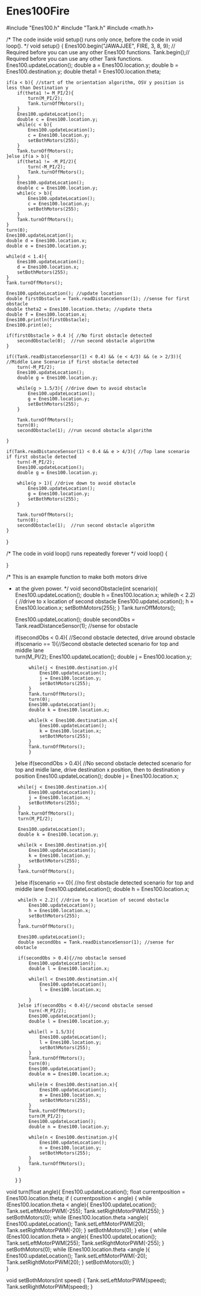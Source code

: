 # Enes100Fire
#include "Enes100.h"
#include "Tank.h"
#include <math.h>


/* The code inside void setup() runs only once, before the code in void loop(). */
void setup() {
	Enes100.begin("JAWAJJEE", FIRE, 3, 8, 9); // Required before you can use any other Enes100 functions.
	Tank.begin();// Required before you can use any other Tank functions.
	Enes100.updateLocation();
	double a = Enes100.location.y;
	double b = Enes100.destination.y;
	double theta1 = Enes100.location.theta;
	
	if(a < b){ //start of the orientation algorithm, OSV y position is less than Destination y
		if(theta1 != M_PI/2){
			turn(M_PI/2);
			Tank.turnOffMotors();
		}
		Enes100.updateLocation();
		double c = Enes100.location.y;
		while(c < b){
			Enes100.updateLocation();
			c = Enes100.location.y;
			setBothMotors(255);
		}
		Tank.turnOffMotors();
	}else if(a > b){
		if(theta1 != -M_PI/2){
			turn(-M_PI/2);
			Tank.turnOffMotors();
		}
		Enes100.updateLocation();
		double c = Enes100.location.y;
		while(c > b){
			Enes100.updateLocation();
			c = Enes100.location.y;
			setBothMotors(255);
		}
		Tank.turnOffMotors();
	}
	turn(0);
	Enes100.updateLocation();
	double d = Enes100.location.x;
	double e = Enes100.location.y;
	
	while(d < 1.4){
		Enes100.updateLocation();
		d = Enes100.location.x;
		setBothMotors(255);
	}
	Tank.turnOffMotors();
	
	Enes100.updateLocation(); //update location
	double firstObstacle = Tank.readDistanceSensor(1); //sense for first obstacle
	double theta2 = Enes100.location.theta; //update theta
	double f = Enes100.location.x;
	Enes100.println(firstObstacle);
	Enes100.print(e);
	
	if(firstObstacle > 0.4 ){ //No first obstacle detected
		secondObstacle(0);	//run second obstacle algorithm
	}
	
	if((Tank.readDistanceSensor(1) < 0.4) && (e < 4/3) && (e > 2/3)){ //Middle Lane Scenario if first obstacle detected
		turn(-M_PI/2);
		Enes100.updateLocation();
		double g = Enes100.location.y;
		
		while(g > 1.5/3){ //drive down to avoid obstacle
			Enes100.updateLocation();
			g = Enes100.location.y;
			setBothMotors(255);
		}
		
		Tank.turnOffMotors();
		turn(0);
		secondObstacle(1); //run second obstacle algorithm
		
	}
	
	if(Tank.readDistanceSensor(1) < 0.4 && e > 4/3){ //Top lane scenario if first obstacle detected
		turn(-M_PI/2);
		Enes100.updateLocation();
		double g = Enes100.location.y;
		
		while(g > 1){ //drive down to avoid obstacle
			Enes100.updateLocation();
			g = Enes100.location.y;
			setBothMotors(255);
		}
		
		Tank.turnOffMotors();
		turn(0);
		secondObstacle(1);	//run second obstacle algorithm
	}
}

/* The code in void loop() runs repeatedly forever */ 
void loop() { 
	
  	
}

/* This is an example function to make both motors drive
 * at the given power.
 */
void secondObstacle(int scenario){
	Enes100.updateLocation();
	double h = Enes100.location.x;
	while(h < 2.2){ //drive to x location of second obstacle
		Enes100.updateLocation();
		h = Enes100.location.x;
		setBothMotors(255);
	}
	Tank.turnOffMotors();
	
	Enes100.updateLocation();
	double secondObs = Tank.readDistanceSensor(1); //sense for obstacle
	
	if(secondObs < 0.4){ //Second obstacle detected, drive around obstacle
		if(scenario == 1){//Second obstacle detected scenario for top and middle lane	
			turn(M_PI/2);
			Enes100.updateLocation();
			double j = Enes100.location.y;
		
			while(j < Enes100.destination.y){
				Enes100.updateLocation();
				j = Enes100.location.y;
				setBothMotors(255);
			}
			Tank.turnOffMotors();
			turn(0);
			Enes100.updateLocation();
			double k = Enes100.location.x;
		
			while(k < Enes100.destination.x){
				Enes100.updateLocation();
				k = Enes100.location.x;
				setBothMotors(255);
			}
			Tank.turnOffMotors();
			}
		
	}else if(secondObs > 0.4){ //No second obstacle detected scenario for top and midle lane, drive destination x position, then to destination y position
		Enes100.updateLocation();
		double j = Enes100.location.x;
		
		while(j < Enes100.destination.x){
			Enes100.updateLocation();
			j = Enes100.location.x;
			setBothMotors(255);
		}
		Tank.turnOffMotors();
		turn(M_PI/2);
		
		Enes100.updateLocation();
		double k = Enes100.location.y;
		
		while(k < Enes100.destination.y){
			Enes100.updateLocation();
			k = Enes100.location.y;
			setBothMotors(255);
		}
		Tank.turnOffMotors();
		
	}else if(scenario == 0){ //no first obstacle detected scenario for top and middle lane
		Enes100.updateLocation();
		double h = Enes100.location.x;
		
		while(h < 2.2){ //drive to x location of second obstacle
			Enes100.updateLocation();
			h = Enes100.location.x;
			setBothMotors(255);
		}
		Tank.turnOffMotors();
	
		Enes100.updateLocation();
		double secondObs = Tank.readDistanceSensor(1); //sense for obstacle
		
		if(secondObs > 0.4){//no obstacle sensed
			Enes100.updateLocation();
			double l = Enes100.location.x;
			
			while(l < Enes100.destination.x){
				Enes100.updateLocation();
				l = Enes100.location.x;
			
			}
		}else if(secondObs < 0.4){//second obstacle sensed
			turn(-M_PI/2);
			Enes100.updateLocation();
			double l = Enes100.location.y;
			
			while(l > 1.5/3){
				Enes100.updateLocation();
				l = Enes100.location.y;
				setBothMotors(255);
			}
			Tank.turnOffMotors();
			turn(0);
			Enes100.updateLocation();
			double m = Enes100.location.x;
			
			while(m < Enes100.destination.x){
				Enes100.updateLocation();
				m = Enes100.location.x;
				setBothMotors(255);
			}
			Tank.turnOffMotors();
			turn(M_PI/2);
			Enes100.updateLocation();
			double n = Enes100.location.y;
			
			while(n < Enes100.destination.y){
				Enes100.updateLocation();
				n = Enes100.location.y;
				setBothMotors(255);
			}
			Tank.turnOffMotors();
		}
	}
}

void turn(float angle){
	Enes100.updateLocation();
	float currentposition = Enes100.location.theta;
	if ( currentposition < angle) {
		while (Enes100.location.theta < angle){
			Enes100.updateLocation();
			Tank.setLeftMotorPWM(-255);
			Tank.setRightMotorPWM(255);
		}
	setBothMotors(0);
	while (Enes100.location.theta >angle){
		Enes100.updateLocation();
		Tank.setLeftMotorPWM(20);
		Tank.setRightMotorPWM(-20);
	}
	setBothMotors(0);
	} else {
		while (Enes100.location.theta > angle){
			Enes100.updateLocation();
			Tank.setLeftMotorPWM(255);
			Tank.setRightMotorPWM(-255);
		}
		setBothMotors(0);
		while (Enes100.location.theta <angle ){
			Enes100.updateLocation();
			Tank.setLeftMotorPWM(-20);
			Tank.setRightMotorPWM(20);
		}
		setBothMotors(0);
	}	
}

void setBothMotors(int speed) {
	Tank.setLeftMotorPWM(speed);
	Tank.setRightMotorPWM(speed);
}
